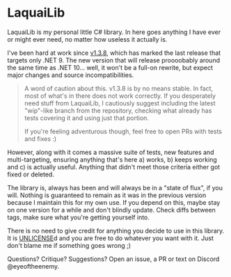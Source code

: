 # LaquaiLib
LaquaiLib is my personal little C# library. In here goes anything I have ever or might ever need, no matter how useless it actually is.

I've been hard at work since [v1.3.8](https://github.com/jolaquai/LaquaiLib/releases/tag/v1.3.8), which has marked the last release that targets only .NET 9. The new version that will release proooobably around the same time as .NET 10... well, it won't be a full-on rewrite, but expect major changes and source incompatibilities.
> A word of caution about this. v1.3.8 is by no means stable. In fact, most of what's in there does not work correctly. If you desperately need stuff from LaquaiLib, I cautiously suggest including the latest "wip"-like branch from the repository, checking what already has tests covering it and using just that portion.
> 
> If you're feeling adventurous though, feel free to open PRs with tests and fixes :)

However, along with it comes a massive suite of tests, new features and multi-targeting, ensuring anything that's here a) works, b) keeps working and c) is actually useful. Anything that didn't meet those criteria either got fixed or deleted.

The library is, always has been and will always be in a "state of flux", if you will. Nothing is guaranteed to remain as it was in the previous version because I maintain this for my own use. If you depend on this, maybe stay on one version for a while and don't blindly update. Check diffs between tags, make sure what you're getting yourself into.

There is no need to give credit for anything you decide to use in this library. It is [UNLICENSE](https://unlicense.org/)d and you are free to do whatever you want with it. Just don't blame me if something goes wrong ;)

Questions? Critique? Suggestions? Open an issue, a PR or text on Discord @eyeoftheenemy.